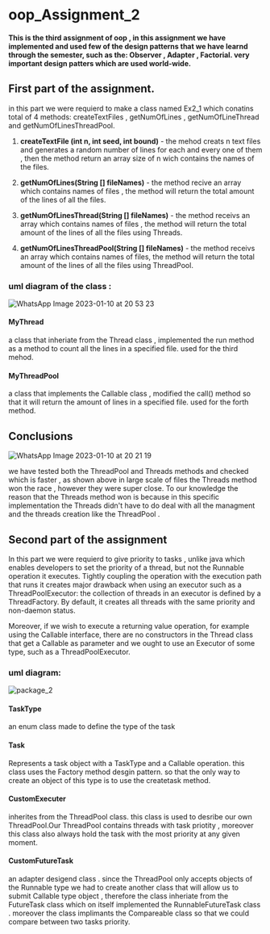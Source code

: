 # oop_Assignment_2

 #### This is the third assignment of oop , in this assignment we have implemented and used few of the design patterns that we have learnd    through the semester, such as the: Observer , Adapter , Factorial. very important design patters which are used world-wide.



## First part of the assignment.
in this part we were requierd to make a class named Ex2_1 which conatins total of 4 methods: 
createTextFiles , getNumOfLines , getNumOfLineThread and getNumOfLinesThreadPool.

1. **createTextFile (int n, int seed, int bound)** - the mehod creats n text files and generates a random number of lines for each and every one of them , then the method return an array size of n wich contains the names of the files.

2. **getNumOfLines(String [] fileNames)** - the method recive an array which contains names of files , the method will return the total amount of the lines of all the files.

3. **getNumOfLinesThread(String [] fileNames)** - the method receivs an array which contains names of files , the method will return the total amount of the lines of all the files using Threads.

4. **getNumOfLinesThreadPool(String [] fileNames)** - the method receivs an array which contains names of files, 
the method will return the total amount of the lines of all the files using ThreadPool.

 


### uml diagram of the class :
![WhatsApp Image 2023-01-10 at 20 53 23](https://user-images.githubusercontent.com/118810462/211641778-a463f5a1-e4ce-4d54-83c2-de62cfe1a156.jpeg)

#### MyThread 
a class that inheriate from the Thread class , implemented the run method as a method to count all the lines in a specified file.
used for the third mehod.   

#### MyThreadPool 
a class that implements the Callable class , modified the call() method so that it will return the amount of lines in a specified file. 
used for the forth method.


## Conclusions 
![WhatsApp Image 2023-01-10 at 20 21 19](https://user-images.githubusercontent.com/118810462/211872980-5a935c05-b58a-4180-9b7a-97200b602edf.jpeg)

we have tested both the ThreadPool and Threads methods and checked which is faster , as shown above in large scale of files the Threads method won the race , however they were super close. To our knowledge the reason that the Threads method won is because in this specific implementation the Threads didn't have to do deal with all the managment and the threads creation like the ThreadPool .



## Second part of the assignment
In this part we were requierd to give priority to tasks , unlike java which enables developers to set the priority of a thread, but not the Runnable operation it executes.
Tightly coupling the operation with the execution path that runs it creates major drawback when
using an executor such as a ThreadPoolExecutor: the collection of threads in an executor is defined by
a ThreadFactory. By default, it creates all threads with the same priority and non-daemon status.

Moreover, if we wish to execute a returning value operation, for example using the Callable<V>
interface, there are no constructors in the Thread class that get a Callable<V> as parameter and we
ought to use an Executor of some type, such as a ThreadPoolExecutor.
 

### uml diagram:

![package_2](https://user-images.githubusercontent.com/118810462/212095986-e5bb0427-0042-4e7c-b0fe-fde41da5e8f2.png)

#### TaskType 
an enum class made to define the type of the task 

#### Task 
 Represents a task object with a TaskType and a Callable operation.
 this class uses the Factory method desgin pattern. so that the only way to create an object of this type is to use
 the createtask method.
 
#### CustomExecuter 
inherites from the ThreadPool class. this class is used to desribe our own ThreadPool.Our ThreadPool contains threads with task priotity , moreover this class also always hold the task with the most priority at any given moment.
 
 #### CustomFutureTask
  an adapter desigend class . since the ThreadPool only accepts objects of the Runnable type we had to create another class that will allow us to submit Callable type object , therefore the class inheriate from the FutureTask class which on itself implemented the RunnableFutureTask class . moreover the class implimants the Compareable class so that we could compare between two tasks priority.
 

